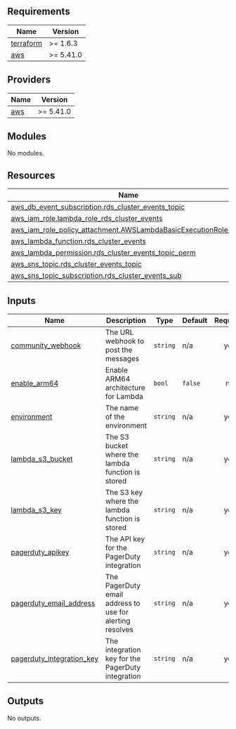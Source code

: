 ## Requirements

| Name | Version |
|------|---------|
| <a name="requirement_terraform"></a> [terraform](#requirement\_terraform) | >= 1.6.3 |
| <a name="requirement_aws"></a> [aws](#requirement\_aws) | >= 5.41.0 |

## Providers

| Name | Version |
|------|---------|
| <a name="provider_aws"></a> [aws](#provider\_aws) | >= 5.41.0 |

## Modules

No modules.

## Resources

| Name | Type |
|------|------|
| [aws_db_event_subscription.rds_cluster_events_topic](https://registry.terraform.io/providers/hashicorp/aws/latest/docs/resources/db_event_subscription) | resource |
| [aws_iam_role.lambda_role_rds_cluster_events](https://registry.terraform.io/providers/hashicorp/aws/latest/docs/resources/iam_role) | resource |
| [aws_iam_role_policy_attachment.AWSLambdaBasicExecutionRole_alert](https://registry.terraform.io/providers/hashicorp/aws/latest/docs/resources/iam_role_policy_attachment) | resource |
| [aws_lambda_function.rds_cluster_events](https://registry.terraform.io/providers/hashicorp/aws/latest/docs/resources/lambda_function) | resource |
| [aws_lambda_permission.rds_cluster_events_topic_perm](https://registry.terraform.io/providers/hashicorp/aws/latest/docs/resources/lambda_permission) | resource |
| [aws_sns_topic.rds_cluster_events_topic](https://registry.terraform.io/providers/hashicorp/aws/latest/docs/resources/sns_topic) | resource |
| [aws_sns_topic_subscription.rds_cluster_events_sub](https://registry.terraform.io/providers/hashicorp/aws/latest/docs/resources/sns_topic_subscription) | resource |

## Inputs

| Name | Description | Type | Default | Required |
|------|-------------|------|---------|:--------:|
| <a name="input_community_webhook"></a> [community\_webhook](#input\_community\_webhook) | The URL webhook to post the messages | `string` | n/a | yes |
| <a name="input_enable_arm64"></a> [enable\_arm64](#input\_enable\_arm64) | Enable ARM64 architecture for Lambda | `bool` | `false` | no |
| <a name="input_environment"></a> [environment](#input\_environment) | The name of the environment | `string` | n/a | yes |
| <a name="input_lambda_s3_bucket"></a> [lambda\_s3\_bucket](#input\_lambda\_s3\_bucket) | The S3 bucket where the lambda function is stored | `string` | n/a | yes |
| <a name="input_lambda_s3_key"></a> [lambda\_s3\_key](#input\_lambda\_s3\_key) | The S3 key where the lambda function is stored | `string` | n/a | yes |
| <a name="input_pagerduty_apikey"></a> [pagerduty\_apikey](#input\_pagerduty\_apikey) | The API key for the PagerDuty integration | `string` | n/a | yes |
| <a name="input_pagerduty_email_address"></a> [pagerduty\_email\_address](#input\_pagerduty\_email\_address) | The PagerDuty email address to use for alerting resolves | `string` | n/a | yes |
| <a name="input_pagerduty_integration_key"></a> [pagerduty\_integration\_key](#input\_pagerduty\_integration\_key) | The integration key for the PagerDuty integration | `string` | n/a | yes |

## Outputs

No outputs.
